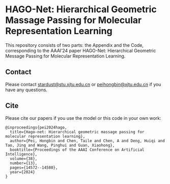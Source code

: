 # HAGO-Net: Hierarchical Geometric Massage Passing for Molecular Representation Learning

This repository consists of two parts: the Appendix and the Code, corresponding to the AAAI’24 paper HAGO-Net: Hierarchical Geometric Message Passing for Molecular Representation Learning.

## Contact
Please contact stardust@stu.xjtu.edu.cn or peihongbin@xjtu.edu.cn if you have any questions.

## Cite
Please cite our papers if you use the model or this code in your own work:

```
@inproceedings{pei2024hago,
  title={Hago-net: Hierarchical geometric massage passing for molecular representation learning},
  author={Pei, Hongbin and Chen, Taile and Chen, A and Deng, Huiqi and Tao, Jing and Wang, Pinghui and Guan, Xiaohong},
  booktitle={Proceedings of the AAAI Conference on Artificial Intelligence},
  volume={38},
  number={13},
  pages={14572--14580},
  year={2024}
}
```


